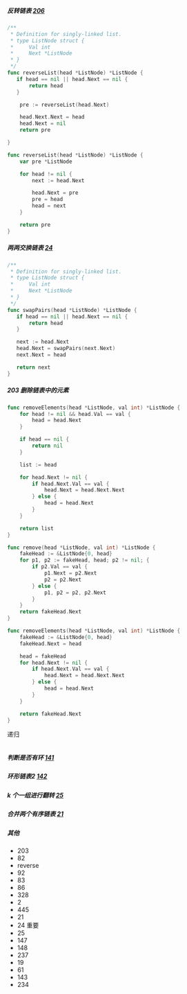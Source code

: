 ##### 反转链表 [206](https://leetcode-cn.com/problems/reverse-linked-list/)
```go
/**
 * Definition for singly-linked list.
 * type ListNode struct {
 *     Val int
 *     Next *ListNode
 * }
 */
func reverseList(head *ListNode) *ListNode {
   if head == nil || head.Next == nil {
       return head
   }

    pre := reverseList(head.Next)

    head.Next.Next = head
    head.Next = nil
    return pre

}
```

```go
func reverseList(head *ListNode) *ListNode {
    var pre *ListNode

    for head != nil {
        next := head.Next

        head.Next = pre
        pre = head
        head = next
    }

    return pre
}
```
##### 两两交换链表 [24](https://leetcode-cn.com/problems/swap-nodes-in-pairs/)
```go
/**
 * Definition for singly-linked list.
 * type ListNode struct {
 *     Val int
 *     Next *ListNode
 * }
 */
func swapPairs(head *ListNode) *ListNode {
   if head == nil || head.Next == nil {
       return head
   }

   next := head.Next
   head.Next = swapPairs(next.Next)
   next.Next = head

   return next
}

```

##### 203 删除链表中的元素
```go
func removeElements(head *ListNode, val int) *ListNode {
	for head != nil && head.Val == val {
		head = head.Next
	}

	if head == nil {
		return nil
	}

	list := head

	for head.Next != nil {
		if head.Next.Val == val {
			head.Next = head.Next.Next
		} else {
			head = head.Next
		}
	}

	return list
}

func remove(head *ListNode, val int) *ListNode {
	fakeHead := &ListNode{0, head}
	for p1, p2 := fakeHead, head; p2 != nil; {
		if p2.Val == val {
			p1.Next = p2.Next
			p2 = p2.Next
		} else {
			p1, p2 = p2, p2.Next
		}
	}
	return fakeHead.Next
}

func removeElements(head *ListNode, val int) *ListNode {
	fakeHead := &ListNode{0, head}
    fakeHead.Next = head

    head = fakeHead
	for head.Next != nil {
		if head.Next.Val == val {
			head.Next = head.Next.Next
		} else {
			head = head.Next
		}
	}

	return fakeHead.Next
}

```
递归
```go

```

##### 判断是否有环 [141](https://leetcode-cn.com/problems/linked-list-cycle/)


##### 环形链表2 [142](https://leetcode-cn.com/problems/linked-list-cycle-ii/)

##### k 个一组进行翻转 [25](https://leetcode-cn.com/problems/reverse-nodes-in-k-group/)

##### 合并两个有序链表 [21](https://leetcode-cn.com/problems/merge-two-sorted-lists/)

##### 其他

- 203
- 82
- reverse 
- 92
- 83
- 86
- 328
- 2
- 445
- 21
- 24 重要
- 25
- 147
- 148
- 237
- 19
- 61
- 143
- 234
